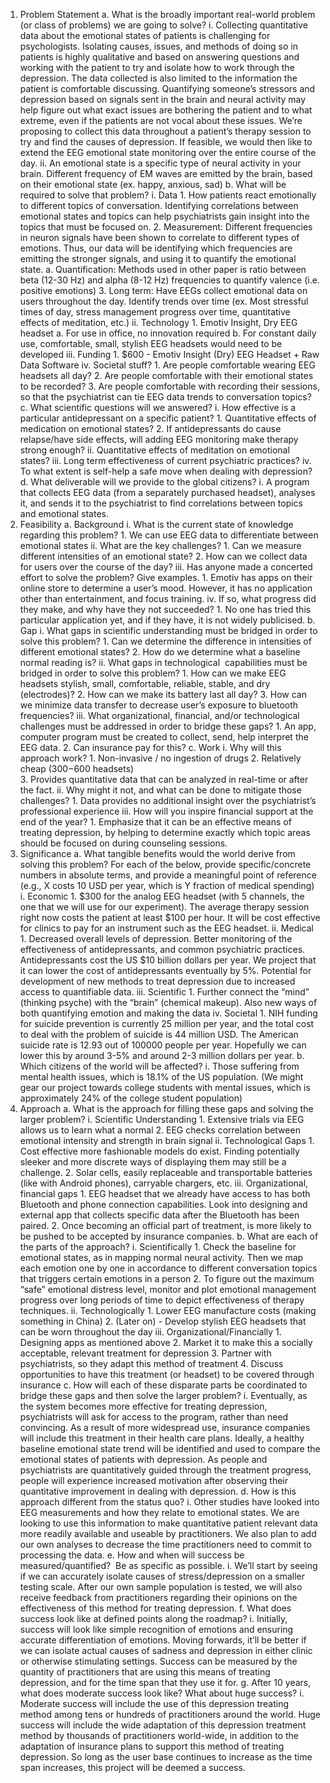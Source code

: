 1. Problem Statement
	a. What is the broadly important real-world problem (or class of problems) we are going to solve?
		i. Collecting quantitative data about the emotional states of patients is challenging for psychologists. Isolating causes, issues, and methods of doing so in patients is highly qualitative and based on answering questions and working with the patient to try and isolate how to work through the depression. The data collected is also limited to the information the patient is comfortable discussing. Quantifying someone’s stressors and depression based on signals sent in the brain and neural activity may help figure out what exact issues are bothering the patient and to what extreme, even if the patients are not vocal about these issues. We’re proposing to collect this data throughout a patient’s therapy session to try and find the causes of depression. If feasible, we would then like to extend the EEG emotional state monitoring over the entire course of the day.
		ii. An emotional state is a specific type of neural activity in your brain. Different frequency of EM waves are emitted by the brain, based on their emotional state (ex. happy, anxious, sad)
	b. What will be required to solve that problem?
		i. Data
			1. How patients react emotionally to different topics of conversation. Identifying correlations between emotional states and topics can help psychiatrists gain insight into the topics that must be focused on.
			2. Measurement: Different frequencies in neuron signals have been shown to correlate to different types of emotions. Thus, our data will be identifying which frequencies are emitting the stronger signals, and using it to quantify the emotional state.
				a. Quantification: Methods used in other paper is ratio between beta (12-30 Hz) and alpha (8-12 Hz) frequencies to quantify valence (i.e. positive emotions)
			3. Long term: Have EEGs collect emotional data on users throughout the day. Identify trends over time (ex. Most stressful times of day, stress management progress over time, quantitative effects of meditation, etc.)
		ii. Technology
			1. Emotiv Insight, Dry EEG headset
				a. For use in office, no innovation required
				b. For constant daily use, comfortable, small, stylish EEG headsets would need to be developed
		iii. Funding
			1. $600 - Emotiv Insight (Dry) EEG Headset + Raw Data Software
		iv. Societal stuff?
			1. Are people comfortable wearing EEG headsets all day?
			2. Are people comfortable with their emotional states to be recorded?
			3. Are people comfortable with recording their sessions, so that the psychiatrist can tie EEG data trends to conversation topics?
	c. What scientific questions will we answered?
		i. How effective is a particular antidepressant on a specific patient?
			1. Quantitative effects of medication on emotional states?
			2. If antidepressants do cause relapse/have side effects, will adding EEG monitoring make therapy strong enough?
		ii. Quantitative effects of meditation on emotional states?
		iii. Long term effectiveness of current psychiatric practices?
		iv. To what extent is self-help a safe move when dealing with depression?
	d. What deliverable will we provide to the global citizens?
		i. A program that collects EEG data (from a separately purchased headset), analyses it, and sends it to the psychiatrist to find correlations between topics and emotional states.
2. Feasibility
	a. Background
		i. What is the current state of knowledge regarding this problem? 
			1. We can use EEG data to differentiate between emotional states
		ii. What are the key challenges? 
			1. Can we measure different intensities of an emotional state?
			2. How can we collect data for users over the course of the day?
		iii. Has anyone made a concerted effort to solve the problem? Give examples. 
			1. Emotiv has apps on their online store to determine a user’s mood. However, it has no application other than entertainment, and focus training.
		iv. If so, what progress did they make, and why have they not succeeded?
			1. No one has tried this particular application yet, and if they have, it is not widely publicised.
	b. Gap
		i. What gaps in scientific understanding must be bridged in order to solve this problem? 
			1. Can we determine the difference in intensities of different emotional states?
			2. How do we determine what a baseline normal reading is?
		ii. What gaps in technological  capabilities must be bridged in order to solve this problem?
			1. How can we make EEG headsets stylish, small, comfortable, reliable, stable, and dry (electrodes)?
			2. How can we make its battery last all day?
			3. How can we minimize data transfer to decrease user’s exposure to bluetooth frequencies?
		iii. What organizational, financial, and/or technological challenges must be addressed in order to bridge these gaps?
			1. An app, computer program must be created to collect, send, help interpret the EEG data.
			2. Can insurance pay for this?
	c. Work
		i. Why will this approach work? 
			1. Non-invasive / no ingestion of drugs
			2. Relatively cheap ($300-$600 headsets)	
			3. Provides quantitative data that can be analyzed in real-time or after the fact.
		ii. Why might it not, and what can be done to mitigate those challenges? 
			1. Data provides no additional insight over the psychiatrist’s professional experience
		iii. How will you inspire financial support at the end of the year?
			1. Emphasize that it can be an effective means of treating depression, by helping to determine exactly which topic areas should be focused on during counseling sessions.
3. Significance
	a. What tangible benefits would the world derive from solving this problem? For each of the below, provide specific/concrete numbers in absolute terms, and provide a meaningful point of reference (e.g., X costs 10 USD per year, which is Y fraction of medical spending)
		i. Economic
			1. $300 for the analog EEG headset (with 5 channels, the one that we will use for our experiment). The average therapy session right now costs the patient at least $100 per hour. It will be cost effective for clinics to pay for an instrument such as the EEG headset. 
		ii. Medical
			1. Decreased overall levels of depression. Better monitoring of the effectiveness of antidepressants, and common psychiatric practices. Antidepressants cost the US $10 billion dollars per year. We project that it can lower the cost of antidepressants eventually by 5%. Potential for development of new methods to treat depression due to increased access to quantifiable data.
		iii. Scientific
			1. Further connect the “mind” (thinking psyche) with the “brain” (chemical makeup). Also new ways of both quantifying emotion and making the data 
		iv. Societal
			1. NIH funding for suicide prevention is currently 25 million per year, and the total cost to deal with the problem of suicide is 44 million USD. The American suicide rate is 12.93 out of 100000 people per year. Hopefully we can lower this by around 3-5% and around 2-3 million dollars per year. 
	b. Which citizens of the world will be affected?
		i. Those suffering from mental health issues, which is 18.1% of the US population. (We might gear our project towards college students with mental issues, which is approximately 24% of the college student population)
4. Approach
	a. What is the approach for filling these gaps and solving the larger problem?
		i. Scientific Understanding
			1. Extensive trials via EEG allows us to learn what a normal 
			2. EEG checks correlation between emotional intensity and strength in brain signal 
		ii. Technological Gaps
			1. Cost effective more fashionable models do exist. Finding potentially sleeker and more discrete ways of displaying them may still be a challenge.
			2. Solar cells, easily replaceable and transportable batteries (like with Android phones), carryable chargers, etc.
		iii. Organizational, financial gaps
			1. EEG headset that we already have access to has both Bluetooth and phone connection capabilities. Look into designing and external app that collects specific data after the Bluetooth has been paired.
			2. Once becoming an official part of treatment, is more likely to be pushed to be accepted by insurance companies.
	b. What are each of the parts of the approach?
		i. Scientifically
			1. Check the baseline for emotional states, as in mapping normal neural activity. Then we map each emotion one by one in accordance to different conversation topics that triggers certain emotions in a person
			2. To figure out the maximum “safe” emotional distress level, monitor and plot emotional management progress over long periods of time to depict effectiveness of therapy techniques.
		ii. Technologically
			1. Lower EEG manufacture costs (making something in China)
			2. (Later on) - Develop stylish EEG headsets that can be worn throughout the day
		iii. Organizational/Financially
			1. Designing apps as mentioned above
			2. Market it to make this a socially acceptable, relevant treatment for depression
			3. Partner with psychiatrists, so they adapt this method of treatment
			4. Discuss opportunities to have this treatment (or headset) to be covered through insurance
	c. How will each of these disparate parts be coordinated to bridge these gaps and then solve the larger problem? 
		i. Eventually, as the system becomes more effective for treating depression, psychiatrists will ask for access to the program, rather than need convincing. As a result of more widespread use, insurance companies will include this treatment in their health care plans. Ideally, a healthy baseline emotional state trend will be identified and used to compare the emotional states of patients with depression. As people and psychiatrists are quantitatively guided through the treatment progress, people will experience increased motivation after observing their quantitative improvement in dealing with depression.
	d. How is this approach different from the status quo?
		i. Other studies have looked into EEG measurements and how they relate to emotional states. We are looking to use this information to make quantitative patient relevant data more readily available and useable by practitioners. We also plan to add our own analyses to decrease the time practitioners need to commit to processing the data.
	e. How and when will success be measured/quantified?  Be as specific as possible.
		i. We’ll start by seeing if we can accurately isolate causes of stress/depression on a smaller testing scale. After our own sample population is tested, we will also receive feedback from practitioners regarding their opinions on the effectiveness of this method for treating depression.
	f. What does success look like at defined points along the roadmap?
		i. Initially, success will look like simple recognition of emotions and ensuring accurate differentiation of emotions. Moving forwards, it’ll be better if we can isolate actual causes of sadness and depression in either clinic or otherwise stimulating settings. Success can be measured by the quantity of practitioners that are using this means of treating depression, and for the time span that they use it for.
	g. After 10 years, what does moderate success look like? What about huge success?
		i. Moderate success will include the use of this depression treating method among tens or hundreds of practitioners around the world. Huge success will include the wide adaptation of this depression treatment method by thousands of practitioners world-wide, in addition to the adaptation of insurance plans to support this method of treating depression. So long as the user base continues to increase as the time span increases, this project will be deemed a success. 

